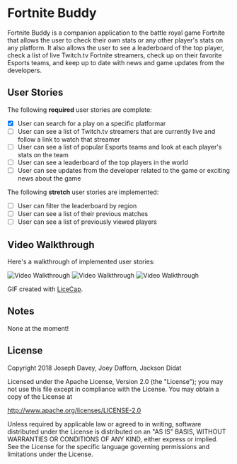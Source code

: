 # Fortnite Buddy

Fortnite Buddy is a companion application to the battle royal game Fortnite that allows the user to check their own stats or any other player's stats on any platform. It also allows the user to see a leaderboard of the top player, check a list of live Twitch.tv Fortnite streamers, check up on their favorite Esports teams, and keep up to date with news and game updates from the developers.

## User Stories

The following **required** user stories are complete:

- [X] User can search for a play on a specific platformar
- [ ] User can see a list of Twitch.tv streamers that are currently live and follow a link to watch that streamer
- [ ] User can see a list of popular Esports teams and look at each player's stats on the team
- [ ] User can see a leaderboard of the top players in the world
- [ ] User can see updates from the developer related to the game or exciting news about the game

The following **stretch** user stories are implemented:

- [ ] User can filter the leaderboard by region
- [ ] User can see a list of their previous matches
- [ ] User can see a list of previously viewed players

## Video Walkthrough

Here's a walkthrough of implemented user stories:

<img src='https://i.imgur.com/qBbO4wB.gif' title='Video Walkthrough' width='' alt='Video Walkthrough' />

<img src='https://i.imgur.com/fQHGdAW.gif' title='Video Walkthrough' width='' alt='Video Walkthrough' />

<img src='https://i.imgur.com/4mU9BHo.gif' title='Video Walkthrough' width='' alt='Video Walkthrough' />

GIF created with [LiceCap](http://www.cockos.com/licecap/).

## Notes

None at the moment!

## License

Copyright 2018 Joseph Davey, Joey Dafforn, Jackson Didat

Licensed under the Apache License, Version 2.0 (the "License");
you may not use this file except in compliance with the License.
You may obtain a copy of the License at

http://www.apache.org/licenses/LICENSE-2.0

Unless required by applicable law or agreed to in writing, software
distributed under the License is distributed on an "AS IS" BASIS,
WITHOUT WARRANTIES OR CONDITIONS OF ANY KIND, either express or implied.
See the License for the specific language governing permissions and
limitations under the License.
